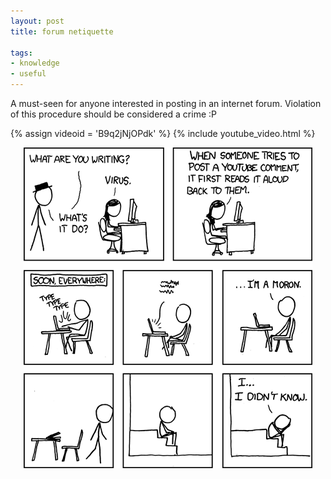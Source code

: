 ```yaml
---
layout: post
title: forum netiquette

tags:
- knowledge
- useful
---
```

A must-seen for anyone interested in posting in an internet forum. Violation of this procedure should be considered a crime :P

{% assign videoid = 'B9q2jNjOPdk' %}
{% include youtube_video.html %}

<div style="text-align:center">
    <a href='http://xkcd.com/481/'><img src="uploads/xkcd_listen_to_yourself.png" alt="a virus that reads youtube video comments aloud"/></a>
</div>
